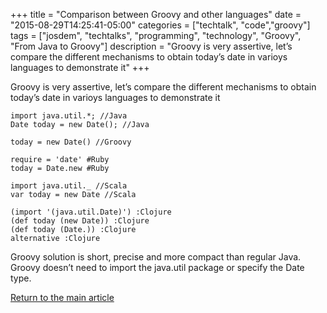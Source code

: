 +++
title = "Comparison between Groovy and other languages"
date = "2015-08-29T14:25:41-05:00"
categories = ["techtalk", "code","groovy"]
tags = ["josdem", "techtalks", "programming", "technology", "Groovy", "From Java to Groovy"]
description = "Groovy is very assertive, let’s compare the different mechanisms to obtain today’s date in varioys languages to demonstrate it"
+++

Groovy is very assertive, let’s compare the different mechanisms to obtain today’s date in varioys languages to demonstrate it

```
import java.util.*; //Java
Date today = new Date(); //Java

today = new Date() //Groovy

require = 'date' #Ruby
today = Date.new #Ruby

import java.util._ //Scala
var today = new Date //Scala

(import '(java.util.Date)') :Clojure
(def today (new Date)) :Clojure
(def today (Date.)) :Clojure
alternative :Clojure
```

Groovy solution is short, precise and more compact than regular Java. Groovy doesn’t need to import the java.util package or specify the Date type.

[Return to the main article](/techtalk/groovy)
